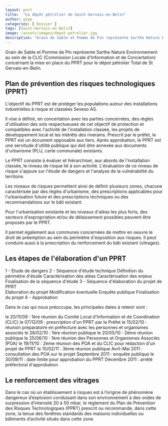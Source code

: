```yaml
---
layout: post
title:  "Le dépôt pétrolier de Saint-Gervais-en-Belin"
author: gspp
categories: [ Dossier ]
tags: [Saint-Gervais-en-Belin]
image: /assets/images/depot-petrolier.jpg
description: "Grain de Sable et Pomme de Pin représente Sarthe Nature Environnement au sein de la commission locale (CLIC) concernant la mise en place du PPRT pour le dépôt pétrolier Total de St Gervais-en-Belin."
---
```


Grain de Sable et Pomme de Pin représente Sarthe Nature Environnement au sein de la CLIC (Commission Locale d'Information et de Concertation) concernant la mise en place du PPRT pour le dépot pétrolier Total de St Gervais-en-Belin.

## Plan de prévention des risques technologiques (PPRT)

L'objectif du PPRT est de protéger les populations autour des installations industrielles à risque et classées Seveso AS.

Il vise à définir, en concertation avec les parties concernées, des règles d'utilisation des sols respectueuses de cet objectif de protection et compatibles avec l'activité de l'installation classée, les projets de développement local et les intérêts des riverains.
Prescrit par le préfet, le PPRT est un document opposable aux tiers. Après approbation, le PPRT est une servitude d'utilité publique qui doit être annexée aux documents d'urbanisme (PLU, carte communale) existants.

Le PPRT consiste à évaluer et hiérarchiser, aux abords de l'installation classée, le niveau de risque lié à son activité. L'évaluation de ce niveau de risque s'appuie sur l'étude de dangers et l'analyse de la vulnérabilité du territoire.

Les niveaux de risques permettent ainsi de définir plusieurs zones, chacune caractérisée par des règles d'urbanisme, des prescriptions applicables pour l'urbanisation future et des prescriptions techniques ou des recommandations sur le bâti existant.

Pour l'urbanisation existante et les niveaux d'aléas les plus forts, des secteurs d'expropriation et/ou de délaissement possibles peuvent être proposés par le PPRT.

Il permet également aux communes concernées de mettre en oeuvre le droit de préemption au sein du périmètre d'exposition aux risques. Il peut conduire aussi à la prescription du renforcement du bâti existant (vitrages).

## Les étapes de l'élaboration d'un PPRT

1 - Etude de dangers
2 - Séquence d'étude technique
	Définition du périmètre d'étude
	Caractérisation des aléas
	Caractérisation des enjeux
	Finalisation de la séquence d'étude
3 - Séquence d'élaboration du projet de PPRT	
	Elaboration du projet
	Modification éventuelle
	Enquête publique
	Finalisation du projet
4 - Approbation

Dans le cas qui nous préoccupe, les principales dates à retenir sont :

le 20/11/09 : 1ère réunion du Comité Local d'Information et de Coordination (CLIC)
le 07/12/09 : prescription d'un PPRT par le Préfet
le 15/02/10 : réunion préparatoire en préfecture avec les personnes et organismes associés
le 28/02/10 : 1ère réunion publique
le 20/05/10 : 2ème réunion publique
le 25/06/10 : 1ère réunion des Personnes et Organismes Associés (POA)
le 19/11/10 : 2ème réunion des POA et du CLIC pour rédaction d'un projet de PPRT
le 10/02/11 : 3ème réunion publique
Avril-Mai 2011 : consultation des POA sur le projet
Septembre 2011 : enquête publique
le 30/09/11 : date limite pour approbation du PPRT
Décembre 2011 : arrêté préfectoral d'approbation


## Le renforcement des vitrages

Dans le cas où un établissement à risques est à l’origine de phénomène dangereux d’explosion conduisant dans son environnement à des ondes de surpression d’intensité 20 à 50 mbar, le règlement du Plan de Prévention des Risques Technologiques (PPRT) prescrit ou recommande, dans cette zone, la tenue des fenêtres standards des maisons individuelles ou bâtiments d’activité situés dans cette zone.